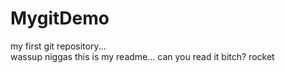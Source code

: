 # MygitDemo
my first git repository...
<br>
wassup niggas this is my readme... can you read it bitch?
rocket
